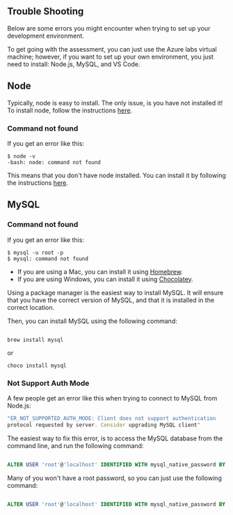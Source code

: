 ## Trouble Shooting

Below are some errors you might encounter when trying to set up your development environment.

To get going with the assessment, you can just use the Azure labs virtual machine; however, if you want to set up your own environment, you just need to install: Node.js, MySQL, and VS Code.

## Node

Typically, node is easy to install. The only issue, is you have not installed it! To install node, follow the instructions [here](https://nodejs.org/en/download/).

### Command not found

If you get an error like this:

```
$ node -v
-bash: node: command not found
```

This means that you don't have node installed. You can install it by following the instructions [here](https://nodejs.org/en/download/).

## MySQL

### Command not found

If you get an error like this:

```
$ mysql -u root -p
$ mysql: command not found
```

- If you are using a Mac, you can install it using [Homebrew](https://brew.sh/).
- If you are using Windows, you can install it using [Chocolatey](https://chocolatey.org/install).

Using a package manager is the easiest way to install MySQL. It will ensure that you have the correct version of MySQL, and that it is installed in the correct location.

Then, you can install MySQL using the following command:

```

brew install mysql

```

or

```
choco install mysql

```

### Not Support Auth Mode

A few people get an error like this when trying to connect to MySQL from Node.js:

```js
"ER_NOT_SUPPORTED_AUTH_MODE: Client does not support authentication
protocol requested by server. Consider upgrading MySQL client"
```

The easiest way to fix this error, is to access the MySQL database from the command line, and run the following command:

```sql

ALTER USER 'root'@'localhost' IDENTIFIED WITH mysql_native_password BY 'your_password_here';

```

Many of you won't have a root password, so you can just use the following command:

```sql

ALTER USER 'root'@'localhost' IDENTIFIED WITH mysql_native_password BY '';

```

